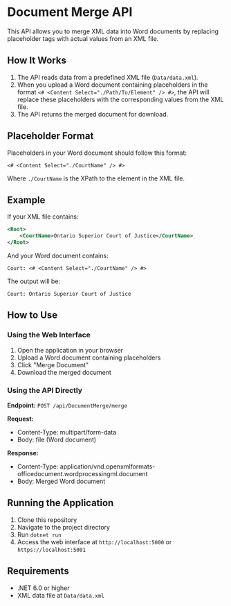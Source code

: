# Document Merge API

This API allows you to merge XML data into Word documents by replacing placeholder tags with actual values from an XML file.

## How It Works

1. The API reads data from a predefined XML file (`Data/data.xml`).
2. When you upload a Word document containing placeholders in the format `<# <Content Select="./Path/To/Element" /> #>`, the API will replace these placeholders with the corresponding values from the XML file.
3. The API returns the merged document for download.

## Placeholder Format

Placeholders in your Word document should follow this format:
```
<# <Content Select="./CourtName" /> #>
```

Where `./CourtName` is the XPath to the element in the XML file.

## Example

If your XML file contains:
```xml
<Root>
    <CourtName>Ontario Superior Court of Justice</CourtName>
</Root>
```

And your Word document contains:
```
Court: <# <Content Select="./CourtName" /> #>
```

The output will be:
```
Court: Ontario Superior Court of Justice
```

## How to Use

### Using the Web Interface

1. Open the application in your browser
2. Upload a Word document containing placeholders
3. Click "Merge Document"
4. Download the merged document

### Using the API Directly

**Endpoint:** `POST /api/DocumentMerge/merge`

**Request:**
- Content-Type: multipart/form-data
- Body: file (Word document)

**Response:**
- Content-Type: application/vnd.openxmlformats-officedocument.wordprocessingml.document
- Body: Merged Word document

## Running the Application

1. Clone this repository
2. Navigate to the project directory
3. Run `dotnet run`
4. Access the web interface at `http://localhost:5000` or `https://localhost:5001`

## Requirements

- .NET 6.0 or higher
- XML data file at `Data/data.xml` 